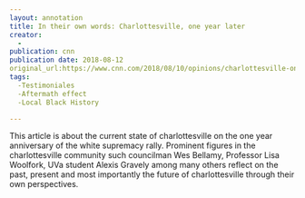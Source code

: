 ```yaml
---
layout: annotation
title: In their own words: Charlottesville, one year later
creator: 
  -
publication: cnn
publication date: 2018-08-12
original_url:https://www.cnn.com/2018/08/10/opinions/charlottesville-one-year-later-in-their-own-voices-opinion/index.html 
tags:
  -Testimoniales
  -Aftermath effect
  -Local Black History

---
```

This article is about the current state of charlottesville on the one year anniversary of the white supremacy rally. Prominent figures in the charlottesville community such councilman Wes Bellamy, Professor Lisa Woolfork, UVa student Alexis Gravely among many others reflect on the past, present and most importantly the future of charlottesville through their own perspectives.

